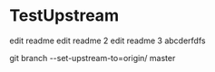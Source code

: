 # TestUpstream
edit readme
edit readme 2
edit readme 3
abcderfdfs

git branch --set-upstream-to=origin/<branch> master

